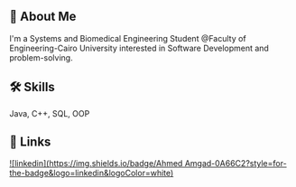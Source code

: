 
## 🚀 About Me
I'm a Systems and Biomedical Engineering Student @Faculty of Engineering-Cairo University interested in Software Development and problem-solving.


## 🛠 Skills
Java, C++, SQL, OOP


## 🔗 Links
[![linkedin](https://img.shields.io/badge/Ahmed Amgad-0A66C2?style=for-the-badge&logo=linkedin&logoColor=white)](https://www.linkedin.com/in/engineer-ahmed-amgad/)

